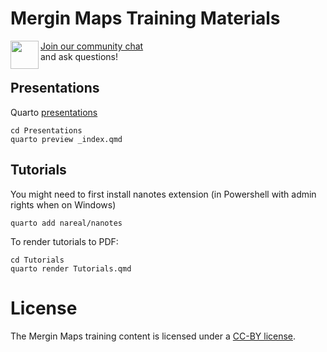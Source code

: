 # Mergin Maps Training Materials

<div><img align="left" width="45" height="45" src="https://raw.githubusercontent.com/MerginMaps/docs/main/src/.vuepress/public/slack.svg"><a href="https://merginmaps.com/community/join">Join our community chat</a><br/>and ask questions!</div>

## Presentations

Quarto [presentations](https://quarto.org/docs/presentations/)

```
cd Presentations
quarto preview _index.qmd
```

## Tutorials
You might need to first install nanotes extension (in Powershell with admin rights when on Windows) 

```
quarto add nareal/nanotes
```

To render tutorials to PDF:

```
cd Tutorials
quarto render Tutorials.qmd
```

# License

The Mergin Maps training content is licensed under a [CC-BY license](LICENSE).